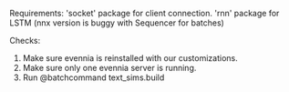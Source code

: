 Requirements: 'socket' package for client connection.
'rnn' package for LSTM (nnx version is buggy with Sequencer for batches)

Checks:
1. Make sure evennia is reinstalled with our customizations.
2. Make sure only one evennia server is running.
3. Run @batchcommand text_sims.build
